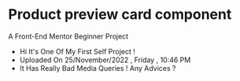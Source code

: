 # Product preview card component
A Front-End Mentor Beginner Project

- Hi It's One Of My First Self Project !
- Uploaded On 25/November/2022 , Friday , 10:46 PM
- It Has Really Bad Media Queries ! Any Advices ?
